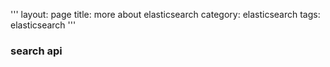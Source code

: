 '''
layout: page 
title: more about elasticsearch
category: elasticsearch
tags: elasticsearch
'''
### search api

